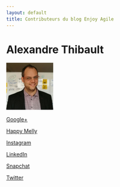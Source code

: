 ```yaml
---
layout: default
title: Contributeurs du blog Enjoy Agile
---
```

<h1>
Alexandre Thibault
</h1>
<a href="/about">
	<img src="/images/alexthib-agile-coach-small.jpg" width="125px" >
</a>
<p>
  <a href="https://plus.google.com/+AlexandreThibault" 
     target="googleplus">
       Google+
   </a>
</p>
<p>
  <a href="http://www.happymelly.com/members/#/377" 
     target="hm">
       Happy Melly
   </a>
</p>
<p>
  <a href="https://www.instagram.com/alexthib_enjoyagile/" 
     target="instagram">
       Instagram
   </a>
</p>
<p>
  <a href="https://www.linkedin.com/in/alexthib?locale=fr_FR&trk=profile_view_lang_sel_click" 
     target="linkedin">
       LinkedIn
  </a>
</p>  
<p>
  <a href="https://www.snapchat.com/add/alexandrethib" 
     target="snapchat">
       Snapchat
  </a>
</p>      
<p>
  <a href="https://twitter.com/alexandrethib" 
     target="twitter">
       Twitter
  </a>
</p>